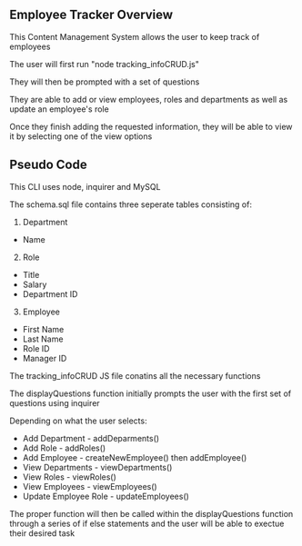 ## Employee Tracker Overview

This Content Management System allows the user to keep track of employees 

The user will first run "node tracking_infoCRUD.js"

They will then be prompted with a set of questions

They are able to add or view employees, roles and departments as well as update an employee's role

Once they finish adding the requested information, they will be able to view it by selecting one of the view options

## Pseudo Code

This CLI uses node, inquirer and MySQL

The schema.sql file contains three seperate tables consisting of:

1. Department
  - Name

2. Role
  - Title
  - Salary
  - Department ID

3. Employee
  - First Name
  - Last Name
  - Role ID
  - Manager ID

The tracking_infoCRUD JS file conatins all the necessary functions 

The displayQuestions function initially prompts the user with the first set of questions using inquirer

Depending on what the user selects:

- Add Department - addDeparments()
- Add Role - addRoles()
- Add Employee - createNewEmployee() then addEmployee()
- View Departments - viewDepartments() 
- View Roles - viewRoles()
- View Employees - viewEmployees()
- Update Employee Role - updateEmployees()

 The proper function will then be called within the displayQuestions function through a series of if else statements and the user will be able to exectue their desired task






